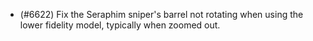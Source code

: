 - (#6622) Fix the Seraphim sniper's barrel not rotating when using the lower fidelity model, typically when zoomed out.
